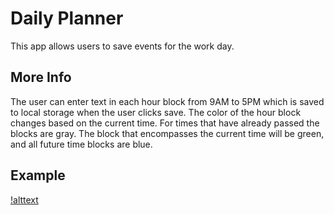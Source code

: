 # Daily Planner
This app allows users to save events for the work day.

## More Info
The user can enter text in each hour block from 9AM to 5PM which is saved to local storage when the user clicks save.  The color of the hour block changes based on the current time.  For times that have already passed the blocks are gray.  The block that encompasses the current time will be green, and all future time blocks are blue.

## Example
[!alttext](assets/images/planner.png)